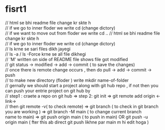 # fisrt1 

// html se bhi readme file change kr skte h <br>
// if we go to inner floder we write cd (change dictory)<br>
// if we want to move out from floder we write cd ..
// html se bhi readme file change kr skte h <br>
// if we go to inner floder we write cd (change dictory)<br>
// ls krne se sari files dikh jayegi <br>
// ls -a  / ls -Force krne se all file dikhegi<br>
// 'M' written on side of README file shows file got modified<br>
// git status -> modified -> add -> commit ( to save the changes)<br>
// once there is remote change occurs , then do pull  ->  add  -> commit  -> push<br>
// to make new directory (floder ) write mkdir name-of-folder <br>
// gernally we should start a project along with git hub repo , if not then you can push your entrie project on git hub by <br>
// step1 : craete a repo on git hub => step 2:  git init => git remote add origin <-link-><br>
// then git remote -v( to check remote) => git branch ( to check in git branch you are working ) => git branch -M main ( to change current branch <br>name to main) => git push origin main ( to push in main) OR git push -u origin main ( fter this ab direct git push likhne par main m hi edit hoga )
